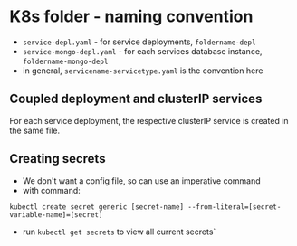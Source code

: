 # K8s folder - naming convention

- `service-depl.yaml` - for service deployments, `foldername-depl`
- `service-mongo-depl.yaml` - for each services database instance, `foldername-mongo-depl`
- in general, `servicename-servicetype.yaml` is the convention here

## Coupled deployment and clusterIP services

For each service deployment, the respective clusterIP service is created in the same file.

## Creating secrets

- We don't want a config file, so can use an imperative command
- with command:

```
kubectl create secret generic [secret-name] --from-literal=[secret-variable-name]=[secret]
```

- run `kubectl get secrets` to view all current secrets`
